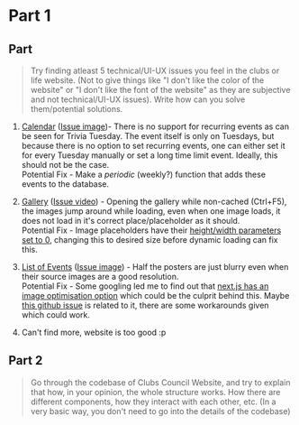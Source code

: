 # Part 1

## Part 

> Try finding atleast 5 technical/UI-UX issues you feel in the clubs or life website. (Not to give things like "I don't like the color of the website" or "I don't like the font of the website" as they are subjective and not technical/UI-UX issues). Write how can you solve them/potential solutions.

1. [Calendar](https://clubs.iiit.ac.in/calendar) ([Issue image](https://i.imgur.com/hR13SLn.png))- There is no support for recurring events as can be seen for Trivia Tuesday. The event itself is only on Tuesdays, but because there is no option to set recurring events, one can either set it for every Tuesday manually or set a long time limit event. Ideally, this should not be the case. <br> 
Potential Fix - Make a *periodic* (weekly?) function that adds these events to the database.

2. [Gallery](https://clubs.iiit.ac.in/gallery) ([Issue video](https://i.imgur.com/MHsXa5B.mp4)) - Opening the gallery while non-cached (Ctrl+F5), the images jump around while loading, even when one image loads, it does not load in it's correct place/placeholder as it should. <br>
Potential Fix - Image placeholders have their [height/width parameters set to 0](https://i.imgur.com/zNlN4Kz.png), changing this to desired size before dynamic loading can fix this.

3. [List of Events](https://clubs.iiit.ac.in/events) ([Issue image](https://i.imgur.com/q77B32W.png )) - Half the posters are just blurry even when their source images are a good resolution. <br>
Potential Fix - Some googling led me to find out that [next.js has an image optimisation option](https://nextjs.org/docs/pages/building-your-application/optimizing/images) which could be the culprit behind this. Maybe [this github issue](https://github.com/vercel/next.js/issues/53329) is related to it, there are some workarounds given which could work.

4. Can't find more, website is too good :p

## Part 2

> Go through the codebase of Clubs Council Website, and try to explain that how, in your opinion, the whole structure works. How there are different components, how they interact with each other, etc. (In a very basic way, you don't need to go into the details of the codebase)